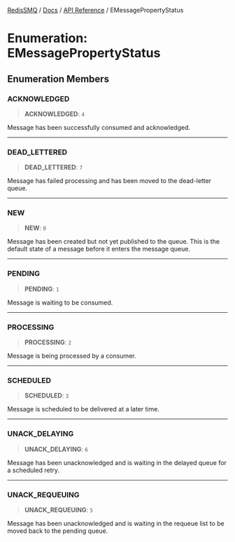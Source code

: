 [RedisSMQ](../../../README.md) / [Docs](../../README.md) / [API Reference](../README.md) / EMessagePropertyStatus

# Enumeration: EMessagePropertyStatus

## Enumeration Members

### ACKNOWLEDGED

> **ACKNOWLEDGED**: `4`

Message has been successfully consumed and acknowledged.

***

### DEAD\_LETTERED

> **DEAD\_LETTERED**: `7`

Message has failed processing and has been moved to the dead-letter queue.

***

### NEW

> **NEW**: `0`

Message has been created but not yet published to the queue.
This is the default state of a message before it enters the message queue.

***

### PENDING

> **PENDING**: `1`

Message is waiting to be consumed.

***

### PROCESSING

> **PROCESSING**: `2`

Message is being processed by a consumer.

***

### SCHEDULED

> **SCHEDULED**: `3`

Message is scheduled to be delivered at a later time.

***

### UNACK\_DELAYING

> **UNACK\_DELAYING**: `6`

Message has been unacknowledged and is waiting in the delayed queue for a scheduled retry.

***

### UNACK\_REQUEUING

> **UNACK\_REQUEUING**: `5`

Message has been unacknowledged and is waiting in the requeue list to be moved back to the pending queue.
